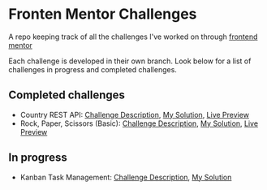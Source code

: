 # Fronten Mentor Challenges

A repo keeping track of all the challenges I've worked on through <a href="https://www.frontendmentor.io/">frontend mentor</a>

Each challenge is developed in their own branch. Look below for a list of challenges in progress and completed challenges.

## Completed challenges

- Country REST API: [Challenge Description](https://www.frontendmentor.io/challenges/rest-countries-api-with-color-theme-switcher-5cacc469fec04111f7b848ca), [My Solution](https://github.com/jKm00/frontend-mentor/tree/country-challenge), [Live Preview](https://delightful-travesseiro-4097f3.netlify.app/)
- Rock, Paper, Scissors (Basic): [Challenge Description](https://www.frontendmentor.io/challenges/rock-paper-scissors-game-pTgwgvgH/hub), [My Solution](https://github.com/jKm00/frontend-mentor/tree/rock-paper-scissors), [Live Preview](https://bucolic-belekoy-c3d586.netlify.app/)

## In progress

- Kanban Task Management: [Challenge Description](https://www.frontendmentor.io/challenges/kanban-task-management-web-app-wgQLt-HlbB), [My Solution](https://github.com/jKm00/frontend-mentor/tree/kanban-task-management)

